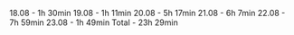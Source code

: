 18.08 -  1h  30min
19.08 -  1h  11min
20.08 -  5h  17min
21.08 -  6h   7min
22.08 -  7h  59min
23.08 -  1h  49min
Total - 23h  29min